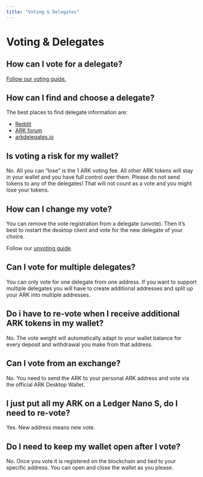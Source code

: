 ```yaml
---
title: "Voting & Delegates"
---
```


# Voting & Delegates

## How can I vote for a delegate?
[Follow our voting guide.](https://blog.ark.io/how-to-vote-or-un-vote-an-ark-delegate-and-how-does-it-all-work-819c5439da68)

## How can I find and choose a delegate?

The best places to find delegate information are:

- [Reddit](https://www.reddit.com/r/ARKDelegates/)
- [ARK forum](https://forum.ark.io/category/5/delegates)
- [arkdelegates.io](https://arkdelegates.io/)

## Is voting a risk for my wallet?

No. All you can “lose” is the 1 ARK voting fee. All other ARK tokens will stay in your wallet and you have full control over them. Please do not send tokens to any of the delegates! That will not count as a vote and you might lose your tokens.

## How can I change my vote?

You can remove the vote registration from a delegate (unvote). Then it’s best to restart the desktop client and vote for the new delegate of your choice.

Follow our [unvoting guide](/tutorials/usage-guides/how-to-use-ark-desktop-wallet.html#wallet-interface).

## Can I vote for multiple delegates?

You can only vote for one delegate from one address. If you want to support multiple delegates you will have to create additional addresses and split up your ARK into multiple addresses.

## Do i have to re-vote when I receive additional ARK tokens in my wallet?

No. The vote weight will automatically adapt to your wallet balance for every deposit and withdrawal you make from that address.

## Can I vote from an exchange?

No. You need to send the ARK to your personal ARK address and vote via the official ARK Desktop Wallet.

## I just put all my ARK on a Ledger Nano S, do I need to re-vote?

Yes. New address means new vote.

## Do I need to keep my wallet open after I vote?

No. Once you vote it is registered on the blockchain and tied to your specific address. You can open and close the wallet as you please.
